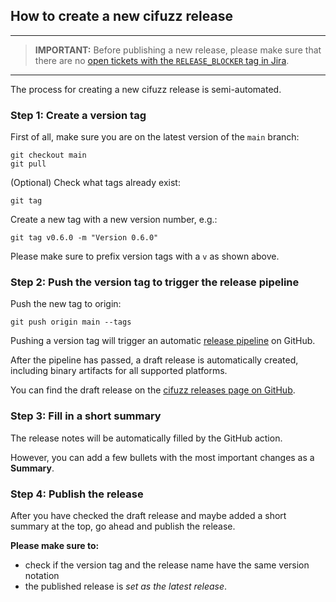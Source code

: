 ## How to create a new cifuzz release

---

> **IMPORTANT:** Before publishing a new release, please make sure that there
> are no [open tickets with the `RELEASE_BLOCKER` tag in
> Jira](https://code-intelligence.atlassian.net/issues/?jql=labels%20%3D%20%22RELEASE_BLOCKER%22).

---

The process for creating a new cifuzz release is semi-automated.

### Step 1: Create a version tag

First of all, make sure you are on the latest version of the `main` branch:

    git checkout main
    git pull

(Optional) Check what tags already exist:

    git tag

Create a new tag with a new version number, e.g.:

    git tag v0.6.0 -m "Version 0.6.0"

Please make sure to prefix version tags with a `v` as shown above.

### Step 2: Push the version tag to trigger the release pipeline

Push the new tag to origin:

    git push origin main --tags

Pushing a version tag will trigger an automatic [release
pipeline](https://github.com/CodeIntelligenceTesting/cifuzz/actions/workflows/pipeline_release.yml)
on GitHub.

After the pipeline has passed, a draft release is automatically created,
including binary artifacts for all supported platforms.

You can find the draft release on the [cifuzz releases page on
GitHub](https://github.com/CodeIntelligenceTesting/cifuzz/releases).

### Step 3: Fill in a short summary

The release notes will be automatically filled by the GitHub action.

However, you can add a few bullets with the most important changes as a
**Summary**.

### Step 4: Publish the release

After you have checked the draft release and maybe added a short summary at the
top, go ahead and publish the release.

**Please make sure to:**

- check if the version tag and the release name have the same version notation
- the published release is _set as the latest release_.
